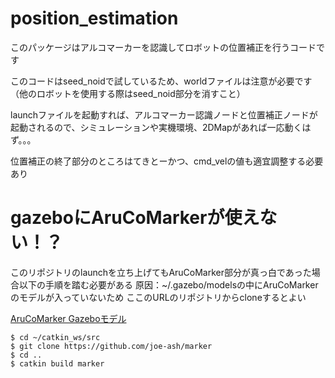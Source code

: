 # position_estimation
このパッケージはアルコマーカーを認識してロボットの位置補正を行うコードです

このコードはseed_noidで試しているため、worldファイルは注意が必要です（他のロボットを使用する際はseed_noid部分を消すこと）

launchファイルを起動すれば、アルコマーカー認識ノードと位置補正ノードが起動されるので、シミュレーションや実機環境、2DMapがあれば一応動くはず。。。

位置補正の終了部分のところはてきとーかつ、cmd_velの値も適宜調整する必要あり

# gazeboにAruCoMarkerが使えない！？
このリポジトリのlaunchを立ち上げてもAruCoMarker部分が真っ白であった場合以下の手順を踏む必要がある
原因：~/.gazebo/modelsの中にAruCoMarkerのモデルが入っていないため
ここのURLのリポジトリからcloneするとよい

[AruCoMarker Gazeboモデル](https://github.com/joe-ash/marker)

  ```shell
  $ cd ~/catkin_ws/src
  $ git clone https://github.com/joe-ash/marker
  $ cd ..
  $ catkin build marker
  ```
  
